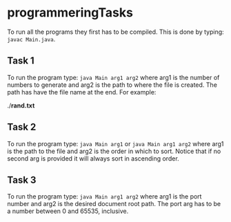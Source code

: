 # programmeringTasks

To run all the programs they first has to be compiled. This is done by typing:
`javac Main.java`.

## Task 1
To run the program type: `java Main arg1 arg2` where arg1 is the number of numbers to generate and arg2 is the path to where the file is created. The path has have the file name at the end. For example:

./**rand.txt** 

## Task 2
To run the program type: `java Main arg1` or `java Main arg1 arg2` where arg1 is the path to the file and arg2 is the order in which to sort. Notice that if no second arg is provided it will always sort in ascending order.

## Task 3
To run the program type: `java Main arg1 arg2` where arg1 is the port number and arg2 is the desired document root path. The port arg has to be a number between 0 and 65535, inclusive.
